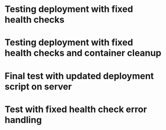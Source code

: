 # Testing deployment with fixed health checks
# Testing deployment with fixed health checks and container cleanup
# Final test with updated deployment script on server
# Test with fixed health check error handling
